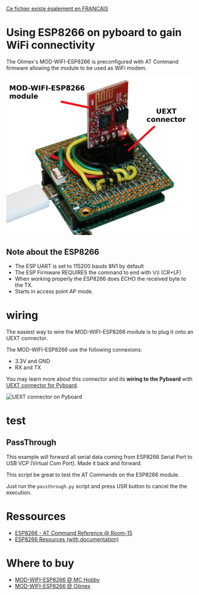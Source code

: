 [Ce fichier existe également en FRANCAIS](readme.md)

# Using ESP8266 on pyboard to gain WiFi connectivity

The Olimex's MOD-WIFI-ESP8266 is preconfigured with AT Command firmware allowing the module to be used as WiFi modem.

![Plug MOD-WIFI-ESP8266 on a Pyboard](docs/_static/mod-wifi-esp8266-to-pyboard.jpg)

## Note about the ESP8266
* The ESP UART is set to 115200 bauds 8N1 by default
* The ESP Firmware REQUIRES the command to end with \r\l (CR+LF)
* When working properly the ESP8266 does ECHO the received byte to the TX.
* Starts in access point AP mode.

# wiring

The easiest way to wire the MOD-WIFI-ESP8266 module is to plug it onto an UEXT connector.

The MOD-WIFI-ESP8266 use the following connexions:
* 3.3V and GND
* RX and TX

You may learn more about this connector and its __wiring to the Pyboard__ with [UEXT connector for Pyboard](https://github.com/mchobby/pyboard-driver/tree/master/UEXT).

![UEXT connector on Pyboard](https://raw.githubusercontent.com/mchobby/pyboard-driver/master/UEXT/UEXT-Breakout-LowRes.jpg)

# test

## PassThrough
This example will forward all serial data coming from ESP8266 Serial Port to USB VCP (Virtual Com Port). Made it back and forward.

This script be great to test the AT Commands on the ESP8266 module.

Just run the `passthrough.py` script and press USR button to cancel the the execution.

# Ressources
* [ESP8266 - AT Command Reference @ Room-15](https://room-15.github.io/blog/2015/03/26/esp8266-at-command-reference/)
* [ESP8266 Resources (with documentation)](https://www.espressif.com/en/products/hardware/esp8266ex/resources)

# Where to buy
* [MOD-WIFI-ESP8266 @ MC Hobby](https://shop.mchobby.be/product.php?id_product=666)
* [MOD-WIFI-ESP8266 @ Olimex](https://www.olimex.com/Products/IoT/ESP8266/MOD-WIFI-ESP8266/open-source-hardware)
